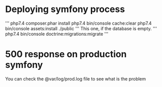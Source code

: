 # Deploying symfony process
'''
php7.4 composer.phar install
php7.4 bin/console cache:clear
php7.4 bin/console assets:install ./public
'''
This one, if the database is empty.
'''
php7.4 bin/console doctrine:migrations:migrate
'''

# 500 response on production symfony
You can check the @var/log/prod.log file to see what is the problem

